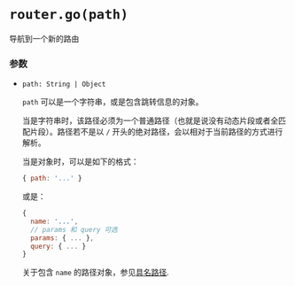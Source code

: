 # `router.go(path)`

导航到一个新的路由

### 参数

- `path: String | Object`

  `path` 可以是一个字符串，或是包含跳转信息的对象。

  当是字符串时，该路径必须为一个普通路径（也就是说没有动态片段或者全匹配片段）。路径若不是以 `/` 开头的绝对路径，会以相对于当前路径的方式进行解析。

  当是对象时，可以是如下的格式：

  ``` js
  { path: '...' }
  ```

  或是：

  ``` js
  {
    name: '...',
    // params 和 query 可选
    params: { ... },
    query: { ... }
  }
  ```

  关于包含 `name` 的路径对象，参见[具名路径](../named.md).
